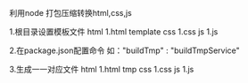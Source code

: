 利用node 打包压缩转换html,css,js

1.根目录设置模板文件
            html    1.html
template    css     1.css
            js      1.js

2.在package.json配置命令 如："buildTmp" : "buildTmpService"

3.生成一一对应文件
            html    1.html
tmp    css     1.css
            js      1.js

